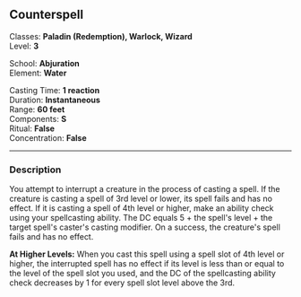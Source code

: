 ## Counterspell

Classes: **Paladin (Redemption), Warlock, Wizard**  
Level: **3**  

School: **Abjuration**  
Element: **Water**  

Casting Time: **1 reaction**  
Duration: **Instantaneous**  
Range: **60 feet**  
Components: **S**  
Ritual: **False**  
Concentration: **False**  

------

### Description

You attempt to interrupt a creature in the process of casting a spell. If the creature is casting a spell of 3rd level or lower, its spell fails and has no effect. If it is casting a spell of 4th level or higher, make an ability check using your spellcasting ability. The DC equals 5 + the spell's level + the target spell's caster's casting modifier. On a success, the creature's spell fails and has no effect.

**At Higher Levels:** When you cast this spell using a spell slot of 4th level or higher, the interrupted spell has no effect if its level is less than or equal to the level of the spell slot you used, and the DC of the spellcasting ability check decreases by 1 for every spell slot level above the 3rd.